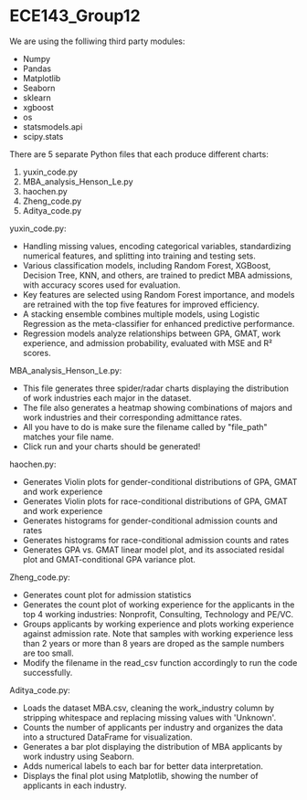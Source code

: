 # ECE143_Group12

We are using the folliwing third party modules:
- Numpy
- Pandas
- Matplotlib
- Seaborn
- sklearn
- xgboost
- os
- statsmodels.api
- scipy.stats

There are 5 separate Python files that each produce different charts:
1) yuxin_code.py
2) MBA_analysis_Henson_Le.py
3) haochen.py
4) Zheng_code.py
5) Aditya_code.py

yuxin_code.py:
- Handling missing values, encoding categorical variables, standardizing numerical features, and splitting into training and testing sets.
- Various classification models, including Random Forest, XGBoost, Decision Tree, KNN, and others, are trained to predict MBA admissions, with accuracy scores used for evaluation.
- Key features are selected using Random Forest importance, and models are retrained with the top five features for improved efficiency.
- A stacking ensemble combines multiple models, using Logistic Regression as the meta-classifier for enhanced predictive performance.
- Regression models analyze relationships between GPA, GMAT, work experience, and admission probability, evaluated with MSE and R² scores.

MBA_analysis_Henson_Le.py:
- This file generates three spider/radar charts displaying the distribution of work industries each major in the dataset.
- The file also generates a heatmap showing combinations of majors and work industries and their corresponding admittance rates.
- All you have to do is make sure the filename called by "file_path" matches your file name.
- Click run and your charts should be generated!

haochen.py:
- Generates Violin plots for gender-conditional distributions of GPA, GMAT and work experience
- Generates Violin plots for race-conditional distributions of GPA, GMAT and work experience
- Generates histograms for gender-conditional admission counts and rates
- Generates histograms for race-conditional admission counts and rates
- Generates GPA vs. GMAT linear model plot, and its associated residal plot and GMAT-conditional GPA variance plot.

Zheng_code.py:
- Generates count plot for admission statistics
- Generates the count plot of working experience for the applicants in the top 4 working industries: Nonprofit, Consulting, Technology and PE/VC.
- Groups applicants by working experience and plots working experience against admission rate. Note that samples with working experience less than 2 years or more than 8 years are droped as the sample numbers are too small.
- Modify the filename in the read_csv function accordingly to run the code successfully.


Aditya_code.py:
- Loads the dataset MBA.csv, cleaning the work_industry column by stripping whitespace and replacing missing values with 'Unknown'.
- Counts the number of applicants per industry and organizes the data into a structured DataFrame for visualization.
- Generates a bar plot displaying the distribution of MBA applicants by work industry using Seaborn.
- Adds numerical labels to each bar for better data interpretation.
- Displays the final plot using Matplotlib, showing the number of applicants in each industry.
